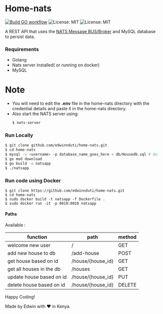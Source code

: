 # Home-nats

[![Build GO workflow](https://github.com/edwinnduti/home-nats/actions/workflows/deploy.yaml/badge.svg?branch=master)](https://github.com/edwinnduti/home-nats/actions/workflows/deploy.yaml)
![License: MIT](https://img.shields.io/badge/Language-Golang-blue.svg)
![License: MIT](https://img.shields.io/badge/Database-NATS.io-magenta.svg)

A REST API that uses the [NATS Message BUS/Broker](https://nats.io) and MySQL database to persist data.

### Requirements
* Golang 
* Nats server installed( or running on docker)
* MySQL

# Note
- You will need to edit the <b>.env</b> file in the home-nats directory with the credential details and paste it in the home-nats directory.
- Also start the NATS server using:
    ```bash
    $ nats-server
    ```

### Run Locally
```bash
$ git clone github.com/edwinnduti/home-nats.git
$ cd home-nats
$ mysql -u <username> -p database_name_goes_here < db/Housedb.sql # database_name is houseinfodb
$ go mod download
$ go build -o natsapp
$ ./natsapp
```

 ### Run code using Docker
 ```
 $ git clone https://github.com/edwinnduti/home-nats.git 
 $ cd home-nats
 $ sudo docker build -t natsapp -f Dockerfile .
 $ sudo docker run -it -p 8010:8010 natsapp
 ```

#### Paths
Available :

| function                   |   path               |   method  |
|   ----                     |   ----               |   ----    |
| welcome new user           |   /			        |	GET     |
| add new house to db        |   /add-house	        |	POST    |
| get house based on id      |   /house/{house_id}	|	GET     |
| get all houses in the db   |   /houses			|	GET     |
| update house based on id   |   /house/{house_id}	|	PUT     |
| delete house based on id   |   /house/{house_id}	|	DELETE  |



Happy Coding!

Made by Edwin with ❤️ in Kenya.

